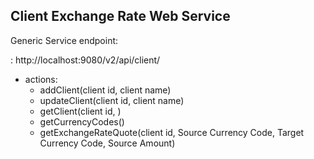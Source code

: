 ## Client Exchange Rate Web Service

Generic Service endpoint:

: http://localhost:9080/v2/api/client/<intended action>

* actions:
    * addClient(client id, client name)
    * updateClient(client id, client name)
    * getClient(client id, )
    * getCurrencyCodes() 
    * getExchangeRateQuote(client id,
                           Source Currency Code,
                           Target Currency Code,
                           Source Amount)
                            
